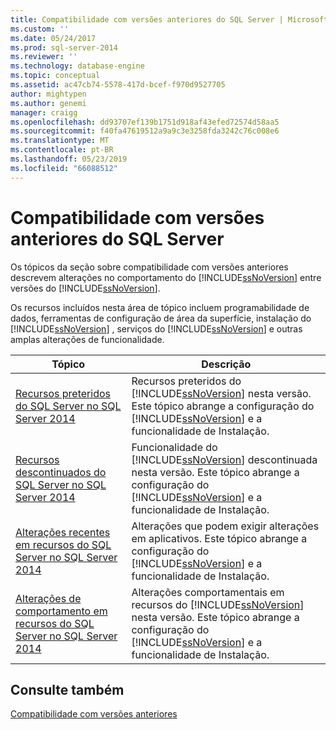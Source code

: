 ```yaml
---
title: Compatibilidade com versões anteriores do SQL Server | Microsoft Docs
ms.custom: ''
ms.date: 05/24/2017
ms.prod: sql-server-2014
ms.reviewer: ''
ms.technology: database-engine
ms.topic: conceptual
ms.assetid: ac47cb74-5578-417d-bcef-f970d9527705
author: mightypen
ms.author: genemi
manager: craigg
ms.openlocfilehash: dd93707ef139b1751d918af43efed72574d58aa5
ms.sourcegitcommit: f40fa47619512a9a9c3e3258fda3242c76c008e6
ms.translationtype: MT
ms.contentlocale: pt-BR
ms.lasthandoff: 05/23/2019
ms.locfileid: "66088512"
---
```

# <a name="sql-server-backward-compatibility"></a>Compatibilidade com versões anteriores do SQL Server
  Os tópicos da seção sobre compatibilidade com versões anteriores descrevem alterações no comportamento do [!INCLUDE[ssNoVersion](../includes/ssnoversion-md.md)] entre versões do [!INCLUDE[ssNoVersion](../includes/ssnoversion-md.md)].  
  
 Os recursos incluídos nesta área de tópico incluem programabilidade de dados, ferramentas de configuração de área da superfície, instalação do [!INCLUDE[ssNoVersion](../includes/ssnoversion-md.md)] , serviços do [!INCLUDE[ssNoVersion](../includes/ssnoversion-md.md)] e outras amplas alterações de funcionalidade.  
  
|Tópico|Descrição|  
|-----------|-----------------|  
|[Recursos preteridos do SQL Server no SQL Server 2014](../../2014/getting-started/deprecated-sql-server-features-in-sql-server-2014.md)|Recursos preteridos do [!INCLUDE[ssNoVersion](../includes/ssnoversion-md.md)] nesta versão. Este tópico abrange a configuração do [!INCLUDE[ssNoVersion](../includes/ssnoversion-md.md)] e a funcionalidade de Instalação.|  
|[Recursos descontinuados do SQL Server no SQL Server 2014](../../2014/getting-started/discontinued-sql-server-features-in-sql-server-2014.md)|Funcionalidade do [!INCLUDE[ssNoVersion](../includes/ssnoversion-md.md)] descontinuada nesta versão. Este tópico abrange a configuração do [!INCLUDE[ssNoVersion](../includes/ssnoversion-md.md)] e a funcionalidade de Instalação.|  
|[Alterações recentes em recursos do SQL Server no SQL Server 2014](../../2014/getting-started/breaking-changes-to-sql-server-features-in-sql-server-2014.md)|Alterações que podem exigir alterações em aplicativos. Este tópico abrange a configuração do [!INCLUDE[ssNoVersion](../includes/ssnoversion-md.md)] e a funcionalidade de Instalação.|  
|[Alterações de comportamento em recursos do SQL Server no SQL Server 2014](../../2014/getting-started/behavior-changes-to-sql-server-features-in-sql-server-2014.md)|Alterações comportamentais em recursos do [!INCLUDE[ssNoVersion](../includes/ssnoversion-md.md)] nesta versão. Este tópico abrange a configuração do [!INCLUDE[ssNoVersion](../includes/ssnoversion-md.md)] e a funcionalidade de Instalação.|  
  
## <a name="see-also"></a>Consulte também  
 [Compatibilidade com versões anteriores](../../2014/getting-started/backward-compatibility.md)  
  
  
